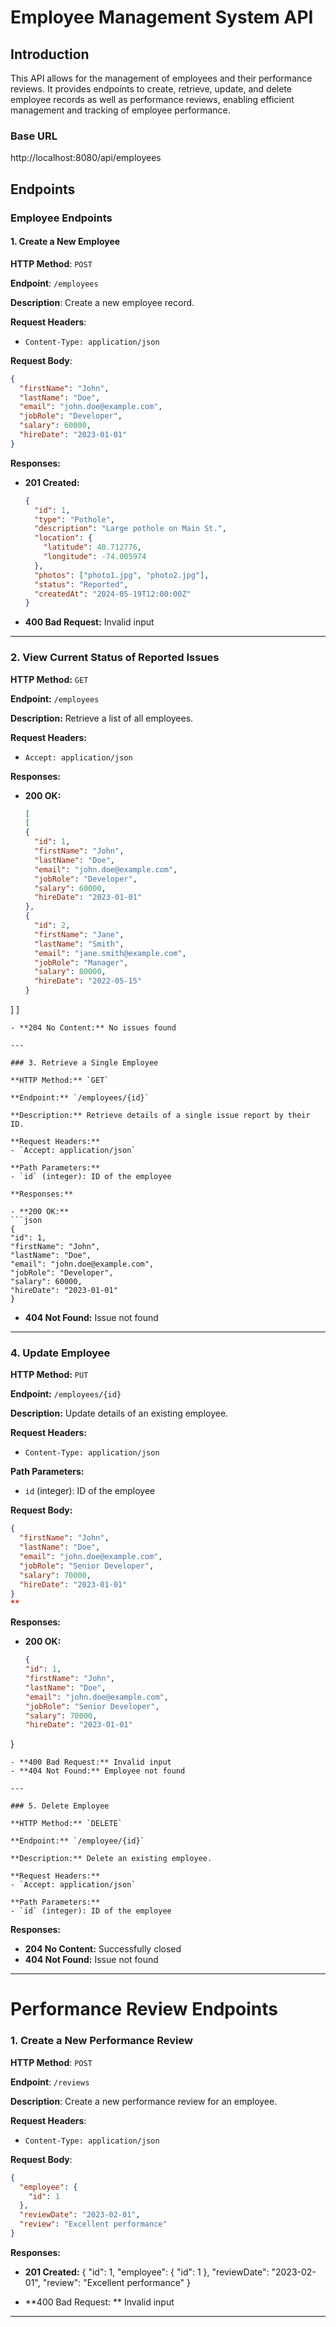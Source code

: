 # Employee Management System API 
## Introduction
This API allows for the management of employees and their performance reviews. It provides endpoints to create, retrieve, update, and delete employee records as well as performance reviews, enabling efficient management and tracking of employee performance.
### Base URL
http://localhost:8080/api/employees
#### 
## Endpoints

### Employee Endpoints

#### 1. Create a New Employee
**HTTP Method**: `POST`

**Endpoint**: `/employees`

**Description**: Create a new employee record.

**Request Headers**:
- `Content-Type: application/json`

**Request Body**:
```json
{
  "firstName": "John",
  "lastName": "Doe",
  "email": "john.doe@example.com",
  "jobRole": "Developer",
  "salary": 60000,
  "hireDate": "2023-01-01"
}
```
**Responses:**

- **201 Created:**
  ```json
  {
    "id": 1,
    "type": "Pothole",
    "description": "Large pothole on Main St.",
    "location": {
      "latitude": 40.712776,
      "longitude": -74.005974
    },
    "photos": ["photo1.jpg", "photo2.jpg"],
    "status": "Reported",
    "createdAt": "2024-05-19T12:00:00Z"
  }
  ```
- **400 Bad Request:** Invalid input

---

### 2. View Current Status of Reported Issues

**HTTP Method:** `GET`

**Endpoint:** `/employees`

**Description:** Retrieve a list of all employees.

**Request Headers:**
- `Accept: application/json`

**Responses:**

- **200 OK:**
  ```json
  [
  [
  {
    "id": 1,
    "firstName": "John",
    "lastName": "Doe",
    "email": "john.doe@example.com",
    "jobRole": "Developer",
    "salary": 60000,
    "hireDate": "2023-01-01"
  },
  {
    "id": 2,
    "firstName": "Jane",
    "lastName": "Smith",
    "email": "jane.smith@example.com",
    "jobRole": "Manager",
    "salary": 80000,
    "hireDate": "2022-05-15"
  }
]
  ]
  ```
- **204 No Content:** No issues found

---

### 3. Retrieve a Single Employee

**HTTP Method:** `GET`

**Endpoint:** `/employees/{id}`

**Description:** Retrieve details of a single issue report by their ID.

**Request Headers:**
- `Accept: application/json`

**Path Parameters:**
- `id` (integer): ID of the employee

**Responses:**

- **200 OK:**
  ```json
  {
  "id": 1,
  "firstName": "John",
  "lastName": "Doe",
  "email": "john.doe@example.com",
  "jobRole": "Developer",
  "salary": 60000,
  "hireDate": "2023-01-01"
}

  ```
- **404 Not Found:** Issue not found

---

### 4. Update Employee

**HTTP Method:** `PUT`

**Endpoint:** `/employees/{id}`

**Description:** Update details of an existing employee.

**Request Headers:**
- `Content-Type: application/json`

**Path Parameters:**
- `id` (integer): ID of the employee

**Request Body:**
```json
{
  "firstName": "John",
  "lastName": "Doe",
  "email": "john.doe@example.com",
  "jobRole": "Senior Developer",
  "salary": 70000,
  "hireDate": "2023-01-01"
}
**
```

**Responses:**

- **200 OK:**
  ```json
  {
  "id": 1,
  "firstName": "John",
  "lastName": "Doe",
  "email": "john.doe@example.com",
  "jobRole": "Senior Developer",
  "salary": 70000,
  "hireDate": "2023-01-01"
}

  ```
- **400 Bad Request:** Invalid input
- **404 Not Found:** Employee not found

---

### 5. Delete Employee

**HTTP Method:** `DELETE`

**Endpoint:** `/employee/{id}`

**Description:** Delete an existing employee.

**Request Headers:**
- `Accept: application/json`

**Path Parameters:**
- `id` (integer): ID of the employee
```

**Responses:**

- **204 No Content:** Successfully closed
- **404 Not Found:** Issue not found

---

# Performance Review Endpoints

### 1. Create a New Performance Review

**HTTP Method**: `POST`

**Endpoint**: `/reviews`

**Description**: Create a new performance review for an employee.

**Request Headers**:
- `Content-Type: application/json`

**Request Body**:
```json
{
  "employee": {
    "id": 1
  },
  "reviewDate": "2023-02-01",
  "review": "Excellent performance"
}
```
**Responses:**

- **201 Created:**
{
  "id": 1,
  "employee": {
    "id": 1
  },
  "reviewDate": "2023-02-01",
  "review": "Excellent performance"
}

- **400 Bad Request: ** Invalid input
---
